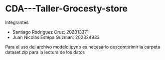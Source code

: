 # CDA---Taller-Grocesty-store

Integrantes

* Santiago Rodriguez Cruz: 202013371
* Juan Nicolás Estepa Guzmán: 202324933

Para el uso del archivo modelo.ipynb es necesario descomprimir la carpeta dataset.zip para la lectura de los datos
